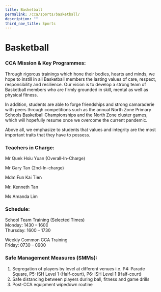 ```yaml
---
title: Basketball
permalink: /cca/sports/basketball/
description: ""
third_nav_title: Sports
---
```

# **Basketball**

### CCA Mission & Key Programmes:

Through rigorous trainings which hone their bodies, hearts and minds, we hope to instill in all Basketball members the lasting values of care, respect, responsibility and resilience. Our vision is to develop a strong team of Basketball members who are firmly grounded in skill, mental as well as physical fitness.

In addition, students are able to forge friendships and strong camaraderie with peers through competitions such as the annual North Zone Primary Schools Basketball Championships and the North Zone cluster games, which will hopefully resume once we overcome the current pandemic.

Above all, we emphasize to students that values and integrity are the most important traits that they have to possess.

### Teachers in Charge:

Mr Quek Hsiu Yuan (Overall-In-Charge)

Mr Gary Tan (2nd-In-charge)

Mdm Fun Kai Tien 

Mr. Kenneth Tan

Ms Amanda Lim

### Schedule:

School Team Training (Selected Times)  
Monday: 1430 – 1600  
Thursday: 1600 – 1730

Weekly Common CCA Training  
Friday: 0730 – 0900

### Safe Management Measures (SMMs):

1.  Segregation of players by level at different venues i.e. P4: Parade Square, P5: ISH Level 1 (Half-court), P6: ISH Level 1 (Half-court)
2.  Safe distancing between players during ball, fitness and game drills
3.  Post-CCA equipment wipedown routine